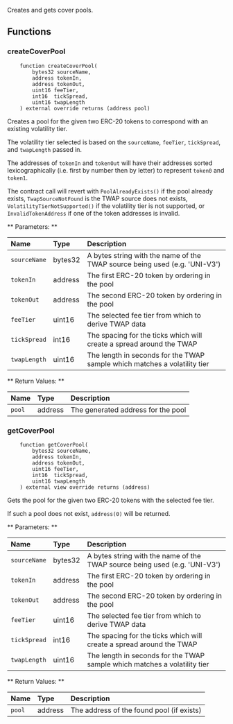 Creates and gets cover pools. 

## Functions

### createCoverPool

```solidity
    function createCoverPool(
        bytes32 sourceName,
        address tokenIn,
        address tokenOut,
        uint16 feeTier,
        int16  tickSpread,
        uint16 twapLength
    ) external override returns (address pool)
```
Creates a pool for the given two ERC-20 tokens to correspond with an existing volatility tier.

The volatility tier selected is based on the `sourceName`, `feeTier`, `tickSpread`, and `twapLength` passed in.

The addresses of `tokenIn` and `tokenOut` will have their addresses sorted lexicographically (i.e. first by number then by letter) to represent `token0` and `token1`.

The contract call will revert with `PoolAlreadyExists()` if the pool already exists, `TwapSourceNotFound` is the TWAP source does not exists, `VolatilityTierNotSupported()` if the volatility tier is not supported, or `InvalidTokenAddress` if one of the token addresses is invalid.

** Parameters: **

| Name     | Type    | Description                                     |
| :------- | :------ | :---------------------------------------------- |
| `sourceName` | bytes32 | A bytes string with the name of the TWAP source being used (e.g. 'UNI-V3')     |
| `tokenIn` | address | The first ERC-20 token by ordering in the pool     |
| `tokenOut` | address | The second ERC-20 token by ordering in the pool |
| `feeTier`      | uint16  | The selected fee tier from which to derive TWAP data                    |
| `tickSpread`| int16 | The spacing for the ticks which will create a spread around the TWAP |
| `twapLength`| uint16 | The length in seconds for the TWAP sample which matches a volatility tier |

** Return Values: **

| Name   | Type    | Description                           |
| :----- | :------ | :------------------------------------ |
| `pool` | address | The generated address for the pool    |

### getCoverPool

```solidity
    function getCoverPool(
        bytes32 sourceName,
        address tokenIn,
        address tokenOut,
        uint16 feeTier,
        int16  tickSpread,
        uint16 twapLength
    ) external view override returns (address)
```

Gets the pool for the given two ERC-20 tokens with the selected fee tier.

If such a pool does not exist, `address(0)` will be returned.

** Parameters: **

| Name     | Type    | Description                                     |
| :------- | :------ | :---------------------------------------------- |
| `sourceName` | bytes32 | A bytes string with the name of the TWAP source being used (e.g. 'UNI-V3')     |
| `tokenIn` | address | The first ERC-20 token by ordering in the pool     |
| `tokenOut` | address | The second ERC-20 token by ordering in the pool |
| `feeTier`      | uint16  | The selected fee tier from which to derive TWAP data                    |
| `tickSpread`| int16 | The spacing for the ticks which will create a spread around the TWAP |
| `twapLength`| uint16 | The length in seconds for the TWAP sample which matches a volatility tier |

** Return Values: **

| Name   | Type    | Description                           |
| :----- | :------ | :------------------------------------ |
| `pool` | address | The address of the found pool (if exists)    |

<br/><br/>
<br/><br/>
